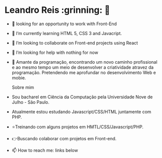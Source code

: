 <h1> Leandro Reis :grinning: 👋</h1>

- 🔭 looking for an opportunity to work with Front-End
- :blue_book: I’m currently learning HTML 5, CSS 3 and Javacript.
- 👯 I’m looking to collaborate on Front-end projects using React
- 🤔 I’m looking for help with nothing for now
- 💬 Amante da programação, encontrando um novo caminho profissional e ao mesmo tempo um meio de desenvolver a criatividade atravez da programação. Pretendendo me aprofundar no desenvolvimento Web e mobie.
  
  Sobre mim

- Sou bacharel em Ciência da Computação pela Universidade Nove de Julho - São Paulo.
- Atualmente estou estudando Javascript/CSS/HTML juntamente com PHP.
- :star:Treinando com alguns projetos em HMTL/CSS/Javascript/PHP.
- :point_right:Buscando colaborar com projetos em Front-end.

- 📫 How to reach me: links below

